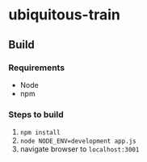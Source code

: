 # ubiquitous-train

##  Build

### Requirements

* Node
* npm

### Steps to  build

1. `npm install`
2. `node NODE_ENV=development app.js`
3. navigate browser to `localhost:3001`